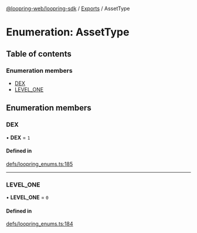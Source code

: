 [@loopring-web/loopring-sdk](../README.md) / [Exports](../modules.md) / AssetType

# Enumeration: AssetType

## Table of contents

### Enumeration members

- [DEX](AssetType.md#dex)
- [LEVEL\_ONE](AssetType.md#level_one)

## Enumeration members

### DEX

• **DEX** = `1`

#### Defined in

[defs/loopring_enums.ts:185](https://github.com/Loopring/loopring_sdk/blob/c031084/src/defs/loopring_enums.ts#L185)

___

### LEVEL\_ONE

• **LEVEL\_ONE** = `0`

#### Defined in

[defs/loopring_enums.ts:184](https://github.com/Loopring/loopring_sdk/blob/c031084/src/defs/loopring_enums.ts#L184)
